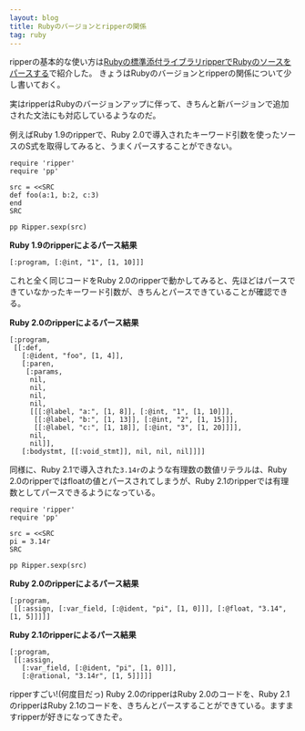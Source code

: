 ```yaml
---
layout: blog
title: Rubyのバージョンとripperの関係
tag: ruby
---
```




ripperの基本的な使い方は[Rubyの標準添付ライブラリripperでRubyのソースをパースする](/2014/05/12/ruby-ripper.html)で紹介した。
きょうはRubyのバージョンとripperの関係について少し書いておく。

実はripperはRubyのバージョンアップに伴って、きちんと新バージョンで追加された文法にも対応しているようなのだ。

例えばRuby 1.9のripperで、Ruby 2.0で導入されたキーワード引数を使ったソースのS式を取得してみると、うまくパースすることができない。

~~~~
require 'ripper'
require 'pp'

src = <<SRC
def foo(a:1, b:2, c:3)
end
SRC

pp Ripper.sexp(src)
~~~~

__Ruby 1.9のripperによるパース結果__

~~~~
[:program, [:@int, "1", [1, 10]]]
~~~~

これと全く同じコードをRuby 2.0のripperで動かしてみると、先ほどはパースできていなかったキーワード引数が、きちんとパースできていることが確認できる。

__Ruby 2.0のripperによるパース結果__

~~~~
[:program,
 [[:def,
   [:@ident, "foo", [1, 4]],
   [:paren,
    [:params,
     nil,
     nil,
     nil,
     nil,
     [[[:@label, "a:", [1, 8]], [:@int, "1", [1, 10]]],
      [[:@label, "b:", [1, 13]], [:@int, "2", [1, 15]]],
      [[:@label, "c:", [1, 18]], [:@int, "3", [1, 20]]]],
     nil,
     nil]],
   [:bodystmt, [[:void_stmt]], nil, nil, nil]]]]
~~~~

同様に、Ruby 2.1で導入された`3.14r`のような有理数の数値リテラルは、Ruby 2.0のripperではfloatの値とパースされてしまうが、Ruby 2.1のripperでは有理数としてパースできるようになっている。

~~~~
require 'ripper'
require 'pp'

src = <<SRC
pi = 3.14r
SRC

pp Ripper.sexp(src)
~~~~

__Ruby 2.0のripperによるパース結果__

~~~~
[:program,
 [[:assign, [:var_field, [:@ident, "pi", [1, 0]]], [:@float, "3.14", [1, 5]]]]]
~~~~

__Ruby 2.1のripperによるパース結果__

~~~~
[:program,
 [[:assign,
   [:var_field, [:@ident, "pi", [1, 0]]],
   [:@rational, "3.14r", [1, 5]]]]]
~~~~

ripperすごい!(何度目だっ) Ruby 2.0のripperはRuby 2.0のコードを、Ruby 2.1のripperはRuby 2.1のコードを、きちんとパースすることができている。ますますripperが好きになってきたぞ。
